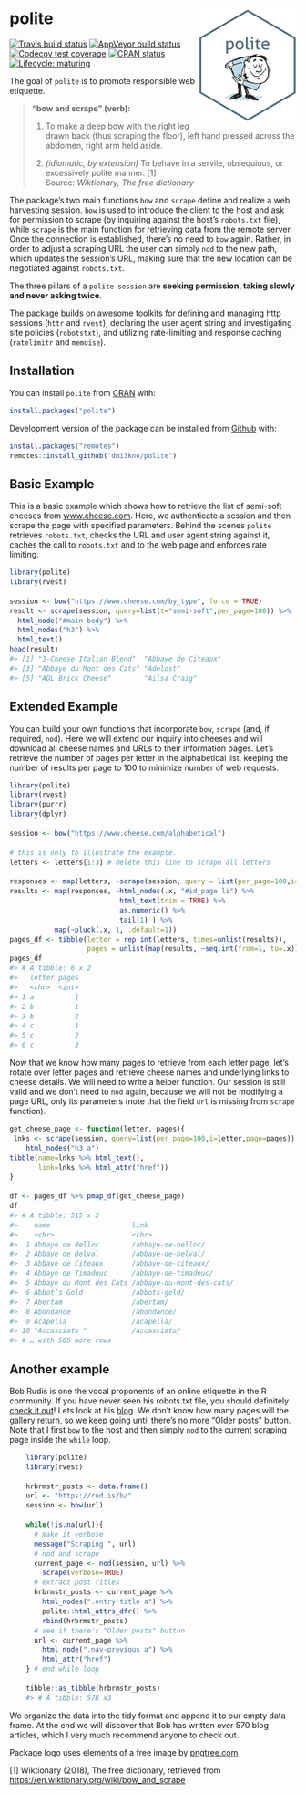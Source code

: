 
<!-- README.md is generated from README.Rmd. Please edit that file -->

# polite <img src="man/figures/logo.png" align="right" />

<!-- badges: start -->

[![Travis build
status](https://travis-ci.org/dmi3kno/polite.svg?branch=master)](https://travis-ci.org/dmi3kno/polite)
[![AppVeyor build
status](https://ci.appveyor.com/api/projects/status/github/dmi3kno/polite?branch=master&svg=true)](https://ci.appveyor.com/project/dmi3kno/polite)
[![Codecov test
coverage](https://codecov.io/gh/dmi3kno/polite/branch/master/graph/badge.svg)](https://codecov.io/gh/dmi3kno/polite?branch=master)
[![CRAN
status](https://www.r-pkg.org/badges/version/polite)](https://CRAN.R-project.org/package=polite)
[![Lifecycle:
maturing](https://img.shields.io/badge/lifecycle-maturing-blue.svg)](https://www.tidyverse.org/lifecycle/#maturing)
<!-- badges: end -->

The goal of `polite` is to promote responsible web etiquette.

> **“bow and scrape” (verb):**
> 
> 1)  To make a deep bow with the right leg drawn back (thus scraping
>     the floor), left hand pressed across the abdomen, right arm held
>     aside.
> 
> 2)  *(idiomatic, by extension)* To behave in a servile, obsequious, or
>     excessively polite manner. \[1\]  
>     Source: *Wiktionary, The free dictionary*

The package’s two main functions `bow` and `scrape` define and realize a
web harvesting session. `bow` is used to introduce the client to the
host and ask for permission to scrape (by inquiring against the host’s
`robots.txt` file), while `scrape` is the main function for retrieving
data from the remote server. Once the connection is established, there’s
no need to `bow` again. Rather, in order to adjust a scraping URL the
user can simply `nod` to the new path, which updates the session’s URL,
making sure that the new location can be negotiated against
`robots.txt`.

The three pillars of a `polite session` are **seeking permission, taking
slowly and never asking twice**.

The package builds on awesome toolkits for defining and managing http
sessions (`httr` and `rvest`), declaring the user agent string and
investigating site policies (`robotstxt`), and utilizing rate-limiting
and response caching (`ratelimitr` and `memoise`).

## Installation

You can install `polite` from [CRAN](https://cran.r-project.org/) with:

``` r
install.packages("polite")
```

Development version of the package can be installed from
[Github](https://www.github.com/dmi3kno/polite) with:

``` r
install.packages("remotes")
remotes::install_github("dmi3kno/polite")
```

## Basic Example

This is a basic example which shows how to retrieve the list of
semi-soft cheeses from www.cheese.com. Here, we authenticate a session
and then scrape the page with specified parameters. Behind the scenes
`polite` retrieves `robots.txt`, checks the URL and user agent string
against it, caches the call to `robots.txt` and to the web page and
enforces rate limiting.

``` r
library(polite)
library(rvest)

session <- bow("https://www.cheese.com/by_type", force = TRUE)
result <- scrape(session, query=list(t="semi-soft",per_page=100)) %>%
  html_node("#main-body") %>% 
  html_nodes("h3") %>% 
  html_text()
head(result)
#> [1] "3-Cheese Italian Blend"  "Abbaye de Citeaux"      
#> [3] "Abbaye du Mont des Cats" "Adelost"                
#> [5] "ADL Brick Cheese"        "Ailsa Craig"
```

## Extended Example

You can build your own functions that incorporate `bow`, `scrape` (and,
if required, `nod`). Here we will extend our inquiry into cheeses and
will download all cheese names and URLs to their information pages.
Let’s retrieve the number of pages per letter in the alphabetical
list, keeping the number of results per page to 100 to minimize number
of web requests.

``` r
library(polite)
library(rvest)
library(purrr)
library(dplyr)

session <- bow("https://www.cheese.com/alphabetical")

# this is only to illustrate the example.
letters <- letters[1:3] # delete this line to scrape all letters

responses <- map(letters, ~scrape(session, query = list(per_page=100,i=.x)) )
results <- map(responses, ~html_nodes(.x, "#id_page li") %>% 
                           html_text(trim = TRUE) %>% 
                           as.numeric() %>%
                           tail(1) ) %>% 
           map(~pluck(.x, 1, .default=1))
pages_df <- tibble(letter = rep.int(letters, times=unlist(results)),
                   pages = unlist(map(results, ~seq.int(from=1, to=.x))))
pages_df
#> # A tibble: 6 x 2
#>   letter pages
#>   <chr>  <int>
#> 1 a          1
#> 2 b          1
#> 3 b          2
#> 4 c          1
#> 5 c          2
#> 6 c          3
```

Now that we know how many pages to retrieve from each letter page, let’s
rotate over letter pages and retrieve cheese names and underlying links
to cheese details. We will need to write a helper function. Our session
is still valid and we don’t need to `nod` again, because we will not be
modifying a page URL, only its parameters (note that the field `url` is
missing from `scrape` function).

``` r
get_cheese_page <- function(letter, pages){
 lnks <- scrape(session, query=list(per_page=100,i=letter,page=pages)) %>% 
    html_nodes("h3 a")
tibble(name=lnks %>% html_text(),
       link=lnks %>% html_attr("href"))
}

df <- pages_df %>% pmap_df(get_cheese_page)
df
#> # A tibble: 515 x 2
#>    name                    link                     
#>    <chr>                   <chr>                    
#>  1 Abbaye de Belloc        /abbaye-de-belloc/       
#>  2 Abbaye de Belval        /abbaye-de-belval/       
#>  3 Abbaye de Citeaux       /abbaye-de-citeaux/      
#>  4 Abbaye de Timadeuc      /abbaye-de-timadeuc/     
#>  5 Abbaye du Mont des Cats /abbaye-du-mont-des-cats/
#>  6 Abbot’s Gold            /abbots-gold/            
#>  7 Abertam                 /abertam/                
#>  8 Abondance               /abondance/              
#>  9 Acapella                /acapella/               
#> 10 "Accasciato "           /accasciato/             
#> # … with 505 more rows
```

## Another example

Bob Rudis is one the vocal proponents of an online etiquette in the R
community. If you have never seen his robots.txt file, you should
definitely [check it out](https://rud.is/robots.txt)\! Lets look at his
[blog](https://rud.is/b/). We don’t know how many pages will the gallery
return, so we keep going until there’s no more “Older posts” button.
Note that I first `bow` to the host and then simply `nod` to the current
scraping page inside the `while` loop.

``` r
    library(polite)
    library(rvest)
    
    hrbrmstr_posts <- data.frame()
    url <- "https://rud.is/b/"
    session <- bow(url)
    
    while(!is.na(url)){
      # make it verbose
      message("Scraping ", url)
      # nod and scrape
      current_page <- nod(session, url) %>% 
        scrape(verbose=TRUE)
      # extract post titles
      hrbrmstr_posts <- current_page %>% 
        html_nodes(".entry-title a") %>% 
        polite::html_attrs_dfr() %>% 
        rbind(hrbrmstr_posts)
      # see if there's "Older posts" button
      url <- current_page %>% 
        html_node(".nav-previous a") %>% 
        html_attr("href")
    } # end while loop
    
    tibble::as_tibble(hrbrmstr_posts)
    #> # A tibble: 578 x3
```

We organize the data into the tidy format and append it to our empty
data frame. At the end we will discover that Bob has written over 570
blog articles, which I very much recommend anyone to check out.

Package logo uses elements of a free image by
[pngtree.com](https://pngtree.com)

\[1\] Wiktionary (2018), The free dictionary, retrieved from
<https://en.wiktionary.org/wiki/bow_and_scrape>
